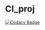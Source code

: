 # CI_proj

[![Codacy Badge](https://api.codacy.com/project/badge/Grade/e9558c2d840e4b2db2b69c6728618f03)](https://app.codacy.com/manual/99002518/CI_proj?utm_source=github.com&utm_medium=referral&utm_content=99002518/CI_proj&utm_campaign=Badge_Grade_Dashboard)
